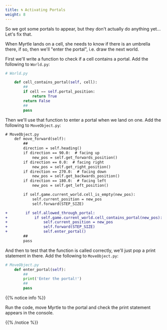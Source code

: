 ```yaml
---
title: 🌀 Activating Portals
weight: 8
---
```


So we got some portals to appear, but they don't actually do anything yet... Let's fix that.

When Myrtle lands on a cell, she needs to know if there is an umbrella there, if so, then we'll "enter the portal", i.e. draw the next world.

First we'll write a function to check if a cell contains a portal.
Add the following to `World.py`:

```python
# World.py

    def cell_contains_portal(self, cell):
        ##
        if cell == self.portal_position:
            return True
        return False
        ##
        pass
```

Then we'll use that function to enter a portal when we land on one.
Add the following to `MoveObject.py`:

```diff
# MoveObject.py
    def move_forward(self):
        ##
        direction = self.heading()
        if direction == 90.0:  # facing up
            new_pos = self.get_forwards_position()
        if direction == 0.0:  # facing right
            new_pos = self.get_right_position()
        if direction == 270.0:  # facing down
            new_pos = self.get_backwards_position()
        if direction == 180.0:  # facing left
            new_pos = self.get_left_position()

        if self.game.current_world.cell_is_empty(new_pos):
            self.current_position = new_pos
            self.forward(STEP_SIZE)

+        if self.allowed_through_portal:
+            if self.game.current_world.cell_contains_portal(new_pos):
+                self.current_position = new_pos
+                self.forward(STEP_SIZE)
+                self.enter_portal()
        ##
        pass
```

And then to test that the function is called correctly, we'll just pop a print statement in there.
Add the following to `MoveObject.py`:

```python
# MoveObject.py
    def enter_portal(self):
        ##
        print('Enter the portal!')
        ##
        pass
```

{{% notice info %}}

Run the code, move Myrtle to the portal and check the print statement appears in the console.

{{% /notice %}}
